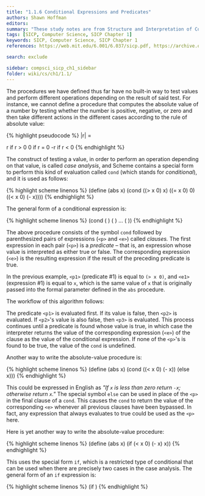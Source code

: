 ```yaml
---
title: "1.1.6 Conditional Expressions and Predicates"
authors: Shawn Hoffman
editors: 
summary: "These study notes are from Structure and Interpretation of Computer Programs - 2nd Edition (MIT Electrical Engineering and Computer Science) by Abelson, H. and Sussman, G."
tags: [SICP, Computer Science, SICP Chapter 1]
keywords: SICP, Computer Science, SICP Chapter 1
references: https://web.mit.edu/6.001/6.037/sicp.pdf, https://archive.org/details/ucberkeley_webcast_l28HAzKy0N8

search: exclude

sidebar: compsci_sicp_ch1_sidebar
folder: wiki/cs/ch1/1.1/
---
```


The procedures we have defined thus far have no built-in way to test values and perform different operations depending on the result of said test. For instance, we cannot define a procedure that computes the absolute value of a number by testing whether the number is positive, negative, or zero and then take different actions in the different cases according to the rule of absolute value:

{% highlight pseudocode %}
|r| =

r  if r > 0
0  if r = 0
-r if r < 0
{% endhighlight %}

The construct of testing a value, in order to perform an operation depending on that value, is called *case analysis*, and Scheme contains a special form to perform this kind of evaluation called `cond` (which stands for *conditional*), and it is used as follows:

{% highlight scheme linenos %}
(define (abs x)
    (cond ((> x 0) x)
          ((= x 0) 0)
          ((< x 0) (- x))))
{% endhighlight %}

The general form of a conditional expression is:

{% highlight scheme linenos %}
(cond (<p1> <e1>)
      (<p2> <e2>)
      ...
      (<pn> <en>))
{% endhighlight %}

The above procedure consists of the symbol `cond` followed by parenthesized pairs of expressions (`<p>` and `<e>`) called *clauses.* The first expression in each pair (`<p>`) is a *predicate* – that is, an expression whose value is interpreted as either true or false. The corresponding expression (`<e>`) is the resulting expression if the result of the preceding predicate is true.

In the previous example, `<p1>` (predicate #1) is equal to `(> x 0)`, and `<e1>` (expression #1) is equal to `x`, which is the same value of `x` that is originally passed into the formal parameter defined in the `abs` procedure.

The workflow of this algorithm follows:

The predicate `<p1>` is evaluated first. If its value is false, then `<p2>` is evaluated. If `<p2>`'s value is also false, then `<p3>` is evaluated. This process continues until a predicate is found whose value is true, in which case the interpreter returns the value of the corresponding expression (`<e>`) of the clause as the value of the conditional expression. If none of the `<p>`'s is found to be true, the value of the `cond` is undefined.

Another way to write the absolute-value procedure is:

{% highlight scheme linenos %}
(define (abs x)
    (cond ((< x 0) (- x))
          (else x)))
{% endhighlight %}

This could be expressed in English as *"If `x` is less than zero return `-x`; otherwise return `x`."* The special symbol `else` can be used in place of the `<p>` in the final clause of a `cond`. This causes the `cond` to return the value of the corresponding `<e>` whenever all previous clauses have been bypassed. In fact, any expression that always evaluates to true could be used as the `<p>` here.

Here is yet another way to write the absolute-value procedure:

{% highlight scheme linenos %}
(define (abs x)
    (if (< x 0)
        (- x)
        x))
{% endhighlight %}

This uses the special form `if`, which is a restricted type of conditional that can be used when there are precisely two cases in the case analysis. The general form of an `if` expression is:

{% highlight scheme linenos %}
(if <predicate> <consequent> <alternative>)
{% endhighlight %}
